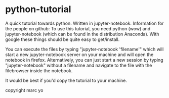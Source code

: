 # python-tutorial

A quick tutorial towards python. Written in jupyter-notebook.
Information for the people on github: To use this tutorial, you need python (wow) and jupyter-notebook (which can be found in the distribution Anaconda). With google these things should be quite easy to get/install.

You can execute the files by typing "jupyter-notebook 'filename'" which will start a new jupyter-notebook server on your machine and will open the notebook in firefox. Alternatively, you can just start a new session by typing "jupyter-notebook" without a filename and navigate to the file with the filebrowser inside the notebook.

It would be best if you'd copy the tutorial to your machine.

copyright marc yo
